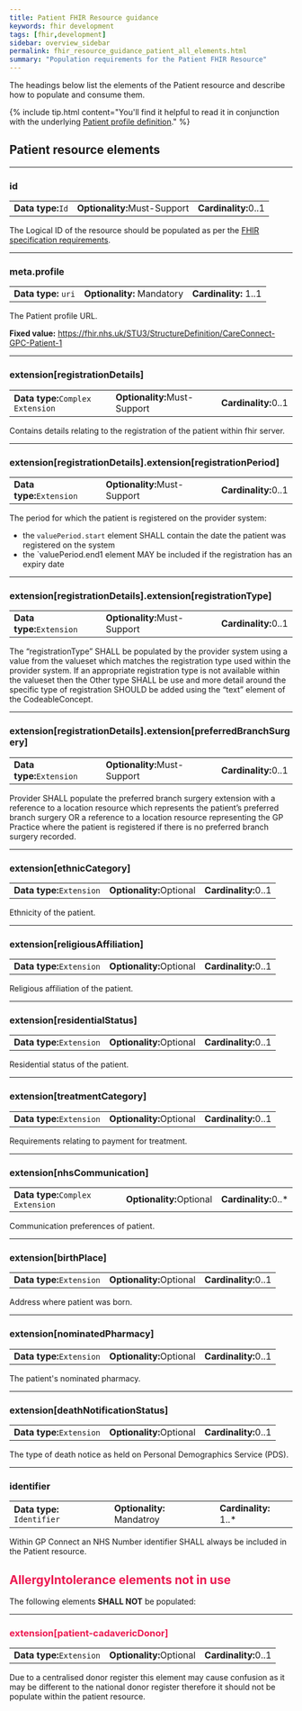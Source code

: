 ```yaml
---
title: Patient FHIR Resource guidance
keywords: fhir development
tags: [fhir,development]
sidebar: overview_sidebar
permalink: fhir_resource_guidance_patient_all_elements.html
summary: "Population requirements for the Patient FHIR Resource"
---
```


The headings below list the elements of the Patient resource and describe how to populate and consume them.

{% include tip.html content="You'll find it helpful to read it in conjunction with the underlying [Patient profile definition](https://fhir.nhs.uk/STU3/StructureDefinition/CareConnect-GPC-Patient-1)." %} 

## Patient resource elements ##

----
### id ###

<table class='resource-attributes'>
  <tr>
    <td><b>Data type:</b><code>Id</code></td>
    <td><b>Optionality:</b>Must-Support</td>
    <td><b>Cardinality:</b>0..1</td>
  </tr>
</table>

The Logical ID of the resource should be populated as per the [FHIR specification requirements](https://www.hl7.org/fhir/STU3/resource.html#id).

----
### meta.profile ###
<table class='resource-attributes'>
  <tr>
    <td><b>Data type:</b> <code>uri</code></td>
    <td><b>Optionality:</b> Mandatory</td>
    <td><b>Cardinality:</b> 1..1</td>
  </tr>
</table>

The Patient profile URL.

<b>Fixed value:</b> https://fhir.nhs.uk/STU3/StructureDefinition/CareConnect-GPC-Patient-1

----
### extension[registrationDetails] ###

<table class='resource-attributes'>
  <tr>
    <td><b>Data type:</b><code>Complex Extension</code></td>
    <td><b>Optionality:</b>Must-Support</td>
    <td><b>Cardinality:</b>0..1</td>
  </tr>
</table>

Contains details relating to the registration of the patient within fhir server.

----
### extension[registrationDetails].extension[registrationPeriod] ###

<table class='resource-attributes'>
  <tr>
    <td><b>Data type:</b><code>Extension</code></td>
    <td><b>Optionality:</b>Must-Support</td>
    <td><b>Cardinality:</b>0..1</td>
  </tr>
</table>

The period for which the patient is registered on the provider system:
* the `valuePeriod.start` element SHALL contain the date the patient was registered on the system
* the `valuePeriod.end1 element MAY be included if the registration has an expiry date

----
### extension[registrationDetails].extension[registrationType] ###

<table class='resource-attributes'>
  <tr>
    <td><b>Data type:</b><code>Extension</code></td>
    <td><b>Optionality:</b>Must-Support</td>
    <td><b>Cardinality:</b>0..1</td>
  </tr>
</table>

The “registrationType” SHALL be populated by the provider system using a value from the valueset which matches the registration type used within the provider system. If an appropriate registration type is not available within the valueset then the Other type SHALL be use and more detail around the specific type of registration SHOULD be added using the “text” element of the CodeableConcept.

----
### extension[registrationDetails].extension[preferredBranchSurgery] ###

<table class='resource-attributes'>
  <tr>
    <td><b>Data type:</b><code>Extension</code></td>
    <td><b>Optionality:</b>Must-Support</td>
    <td><b>Cardinality:</b>0..1</td>
  </tr>
</table>

Provider SHALL populate the preferred branch surgery extension with a reference to a location resource which represents the patient’s preferred branch surgery OR a reference to a location resource representing the GP Practice where the patient is registered if there is no preferred branch surgery recorded.

----
### extension[ethnicCategory] ###

<table class='resource-attributes'>
  <tr>
    <td><b>Data type:</b><code>Extension</code></td>
    <td><b>Optionality:</b>Optional</td>
    <td><b>Cardinality:</b>0..1</td>
  </tr>
</table>

Ethnicity of the patient.

----
### extension[religiousAffiliation] ###

<table class='resource-attributes'>
  <tr>
    <td><b>Data type:</b><code>Extension</code></td>
    <td><b>Optionality:</b>Optional</td>
    <td><b>Cardinality:</b>0..1</td>
  </tr>
</table>

Religious affiliation of the patient.

----
### extension[residentialStatus] ###

<table class='resource-attributes'>
  <tr>
    <td><b>Data type:</b><code>Extension</code></td>
    <td><b>Optionality:</b>Optional</td>
    <td><b>Cardinality:</b>0..1</td>
  </tr>
</table>

Residential status of the patient.

----
### extension[treatmentCategory] ###

<table class='resource-attributes'>
  <tr>
    <td><b>Data type:</b><code>Extension</code></td>
    <td><b>Optionality:</b>Optional</td>
    <td><b>Cardinality:</b>0..1</td>
  </tr>
</table>

Requirements relating to payment for treatment.

----
### extension[nhsCommunication] ###

<table class='resource-attributes'>
  <tr>
    <td><b>Data type:</b><code>Complex Extension</code></td>
    <td><b>Optionality:</b>Optional</td>
    <td><b>Cardinality:</b>0..*</td>
  </tr>
</table>

Communication preferences of patient.

----
### extension[birthPlace] ###

<table class='resource-attributes'>
  <tr>
    <td><b>Data type:</b><code>Extension</code></td>
    <td><b>Optionality:</b>Optional</td>
    <td><b>Cardinality:</b>0..1</td>
  </tr>
</table>

Address where patient was born.

----
### extension[nominatedPharmacy] ###

<table class='resource-attributes'>
  <tr>
    <td><b>Data type:</b><code>Extension</code></td>
    <td><b>Optionality:</b>Optional</td>
    <td><b>Cardinality:</b>0..1</td>
  </tr>
</table>

The patient's nominated pharmacy.

----
### extension[deathNotificationStatus] ###

<table class='resource-attributes'>
  <tr>
    <td><b>Data type:</b><code>Extension</code></td>
    <td><b>Optionality:</b>Optional</td>
    <td><b>Cardinality:</b>0..1</td>
  </tr>
</table>

The type of death notice as held on Personal Demographics Service (PDS).




----
### identifier ###

<table class='resource-attributes'>
  <tr>
    <td><b>Data type:</b> <code>Identifier</code></td>
    <td><b>Optionality:</b> Mandatroy</td>
    <td><b>Cardinality:</b> 1..*</td>
  </tr>
</table>

Within GP Connect an NHS Number identifier SHALL always be included in the Patient resource.



<h2 style="color:#ED1951;">AllergyIntolerance elements <b>not in use</b></h2>

The following elements **SHALL NOT** be populated:

----
<h3 style="color:#ED1951;">extension[patient-cadavericDonor]</h3>

<table class='resource-attributes'>
  <tr>
    <td><b>Data type:</b><code>Extension</code></td>
    <td><b>Optionality:</b>Optional</td>
    <td><b>Cardinality:</b>0..1</td>
  </tr>
</table>

Due to a centralised donor register this element may cause confusion as it may be different to the national donor register therefore it should not be populate within the patient resource.

